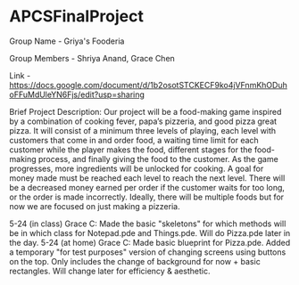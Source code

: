 # APCSFinalProject
Group Name - Griya's Fooderia

Group Members - Shriya Anand, Grace Chen

Link - https://docs.google.com/document/d/1b2osotSTCKECF9ko4jVFnmKhODuhoFFuMdUleYN6Fjs/edit?usp=sharing

Brief Project Description:
Our project will be a food-making game inspired by a combination of cooking fever, papa’s pizzeria, and good pizza great pizza. It will consist of a minimum three levels of playing, each level with customers that come in and order food, a waiting time limit for each customer while the player makes the food, different stages for the food-making process, and finally giving the food to the customer. As the game progresses, more ingredients will be unlocked for cooking. A goal for money made must be reached each level to reach the next level. There will be a decreased money earned per order if the customer waits for too long, or the order is made incorrectly. Ideally, there will be multiple foods but for now we are focused on just making a pizzeria.

5-24 (in class) Grace C: Made the basic "skeletons" for which methods will be in which class for Notepad.pde and Things.pde. Will do Pizza.pde later in the day.
5-24 (at home) Grace C: Made basic blueprint for Pizza.pde. Added a temporary "for test purposes" version of changing screens using buttons on the top. Only includes the change of background for now + basic rectangles. Will change later for efficiency & aesthetic.
